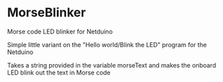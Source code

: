 ﻿MorseBlinker
============

Morse code LED blinker for Netduino

Simple little variant on the "Hello world/Blink the LED" program for the Netduino

Takes a string provided in the variable morseText and makes the onboard LED blink out the text in Morse code
